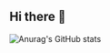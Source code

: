 ## Hi there 👋

![Anurag's GitHub stats](https://github-readme-stats.vercel.app/api?username=Appleapologize&show_icons=true&theme=shadow_red)



<!--
**Appleapologize/Appleapologize** is a ✨ _special_ ✨ repository because its `README.md` (this file) appears on your GitHub profile.

Here are some ideas to get you started:

- 🔭 I’m currently working on ...
- 🌱 I’m currently learning ...
- 👯 I’m looking to collaborate on ...
- 🤔 I’m looking for help with ...
- 💬 Ask me about ...
- 📫 How to reach me: ...
- 😄 Pronouns: ...
- ⚡ Fun fact: ...
-->
